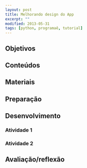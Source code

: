 ```yaml
---
layout: post
title: Melhorando design do App
excerpt: ""
modified: 2013-05-31
tags: [python, programaê, tutorial]
---
```



## Objetivos

## Conteúdos

## Materiais

## Preparação

## Desenvolvimento

### Atividade 1

### Atividade 2

## Avaliação/reflexão

